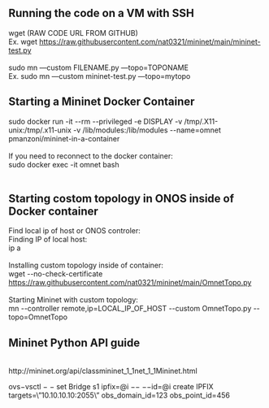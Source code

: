 ## Running the code on a VM with SSH
wget (RAW CODE URL FROM GITHUB) <br />
Ex. wget https://raw.githubusercontent.com/nat0321/mininet/main/mininet-test.py <br />
<br />
sudo mn —custom FILENAME.py —topo=TOPONAME <br />
Ex. sudo mn —custom mininet-test.py —topo=mytopo <br />

## Starting a Mininet Docker Container
sudo docker run -it --rm --privileged -e DISPLAY -v /tmp/.X11-unix:/tmp/.x11-unix -v /lib/modules:/lib/modules --name=omnet pmanzoni/mininet-in-a-container
<br /><br />
If you need to reconnect to the docker container:
<br />
sudo docker exec -it omnet bash
<br /><br />

## Starting costom topology in ONOS inside of Docker container
Find local ip of host or ONOS controler:
<br />
Finding IP of local host:
<br />
ip a
<br /><br />
Installing custom topology inside of container:
<br />
wget --no-check-certificate https://raw.githubusercontent.com/nat0321/mininet/main/OmnetTopo.py
<br /><br />
Starting Mininet with custom topology:
<br />
mn --controller remote,ip=LOCAL_IP_OF_HOST --custom OmnetTopo.py --topo=OmnetTopo
## Mininet Python API guide
<br />
http://mininet.org/api/classmininet_1_1net_1_1Mininet.html


ovs−vsctl − − set Bridge s1 ipfix=@i −− −−id=@i create IPFIX targets=\”10.10.10.10:2055\” obs_domain_id=123 obs_point_id=456
